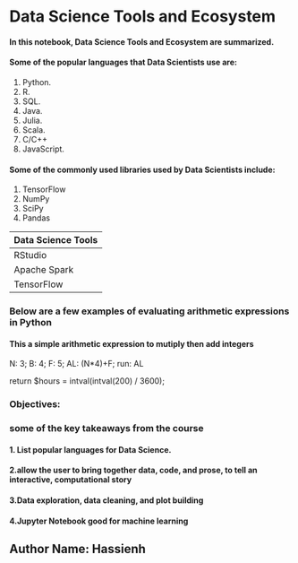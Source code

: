 # Data Science Tools and Ecosystem
#### In this notebook, Data Science Tools and Ecosystem are summarized.
#### Some of the popular languages that Data Scientists use are:
1. Python.
2. R.
3. SQL.
4. Java.
5. Julia.
6. Scala.
7. C/C++
8. JavaScript.
   
#### Some of the commonly used libraries used by Data Scientists include:
1. TensorFlow
2. NumPy
3. SciPy 
4. Pandas

| Data Science Tools  | 
| -------------       | 
|     RStudio         |
| Apache Spark        | 
| TensorFlow          | 

### Below are a few examples of evaluating arithmetic expressions in Python
#### This a simple arithmetic expression to mutiply then add integers
 N: 3;
B: 4;
F: 5;
AL: (N*4)+F;
run: AL


return $hours = intval(intval(200) / 3600);

### Objectives:
### some of the key takeaways from the course
#### 1. List popular languages for Data Science.
#### 2.allow the user to bring together data, code, and prose, to tell an interactive, computational story
#### 3.Data exploration, data cleaning, and plot building
#### 4.Jupyter Notebook good for machine learning

## Author Name: Hassienh





